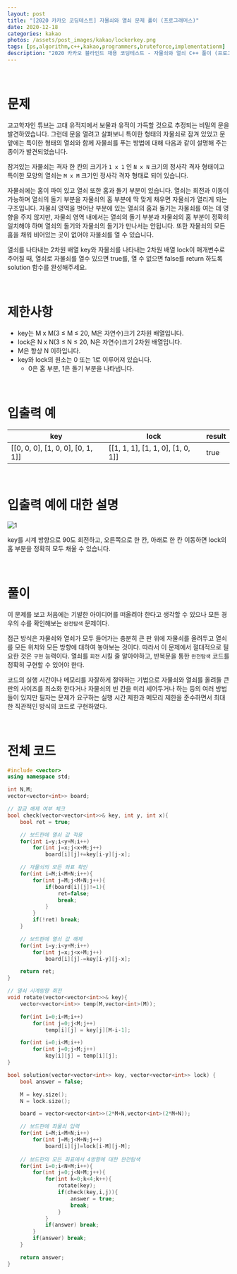 ```yaml
---
layout: post
title: "[2020 카카오 코딩테스트] 자물쇠와 열쇠 문제 풀이 (프로그래머스)"
date: 2020-12-18
categories: kakao
photos: /assets/post_images/kakao/lockerkey.png
tags: [ps,algorithm,c++,kakao,programmers,bruteforce,implementationm]
description: "2020 카카오 블라인드 채용 코딩테스트 - 자물쇠와 열쇠 C++ 풀이 (프로그래머스)"
---
```


<br>

# 문제

고고학자인 튜브는 고대 유적지에서 보물과 유적이 가득할 것으로 추정되는 비밀의 문을 발견하였습니다. 그런데 문을 열려고 살펴보니 특이한 형태의 자물쇠로 잠겨 있었고 문 앞에는 특이한 형태의 열쇠와 함께 자물쇠를 푸는 방법에 대해 다음과 같이 설명해 주는 종이가 발견되었습니다.

잠겨있는 자물쇠는 격자 한 칸의 크기가 `1 x 1` 인 `N x N` 크기의 정사각 격자 형태이고 특이한 모양의 열쇠는 `M x M` 크기인 정사각 격자 형태로 되어 있습니다.

자물쇠에는 홈이 파여 있고 열쇠 또한 홈과 돌기 부분이 있습니다. 열쇠는 회전과 이동이 가능하며 열쇠의 돌기 부분을 자물쇠의 홈 부분에 딱 맞게 채우면 자물쇠가 열리게 되는 구조입니다. 자물쇠 영역을 벗어난 부분에 있는 열쇠의 홈과 돌기는 자물쇠를 여는 데 영향을 주지 않지만, 자물쇠 영역 내에서는 열쇠의 돌기 부분과 자물쇠의 홈 부분이 정확히 일치해야 하며 열쇠의 돌기와 자물쇠의 돌기가 만나서는 안됩니다. 또한 자물쇠의 모든 홈을 채워 비어있는 곳이 없어야 자물쇠를 열 수 있습니다.

열쇠를 나타내는 2차원 배열 key와 자물쇠를 나타내는 2차원 배열 lock이 매개변수로 주어질 때, 열쇠로 자물쇠를 열수 있으면 true를, 열 수 없으면 false를 return 하도록 solution 함수를 완성해주세요.

<br>

# 제한사항

- key는 M x M(3 ≤ M ≤ 20, M은 자연수)크기 2차원 배열입니다.
- lock은 N x N(3 ≤ N ≤ 20, N은 자연수)크기 2차원 배열입니다.
- M은 항상 N 이하입니다.
- key와 lock의 원소는 0 또는 1로 이루어져 있습니다.
    - 0은 홈 부분, 1은 돌기 부분을 나타냅니다.

<br>

# 입출력 예

|key|lock|result|
|-------|-------|-----|
|[[0, 0, 0], [1, 0, 0], [0, 1, 1]]|[[1, 1, 1], [1, 1, 0], [1, 0, 1]]|true|

<br>

# 입출력 예에 대한 설명

![1](https://grepp-programmers.s3.amazonaws.com/files/production/469703690b/79f2f473-5d13-47b9-96e0-a10e17b7d49a.jpg)

key를 시계 방향으로 90도 회전하고, 오른쪽으로 한 칸, 아래로 한 칸 이동하면 lock의 홈 부분을 정확히 모두 채울 수 있습니다.

<br>

# 풀이

이 문제를 보고 처음에는 기발한 아이디어를 떠올려야 한다고 생각할 수 있으나 모든 경우의 수를 확인해보는 `완전탐색` 문제이다.

접근 방식은 자물쇠와 열쇠가 모두 들어가는 충분히 큰 판 위에 자물쇠를 올려두고 열쇠를 모든 위치와 모든 방향에 대하여 놓아보는 것이다. 따라서 이 문제에서 절대적으로 필요한 것은 `구현` 능력이다. 열쇠를 `회전` 시킬 줄 알아야하고, 반복문을 통한 `완전탐색` 코드를 정확히 구현할 수 있어야 한다.

코드의 실행 시간이나 메모리를 자잘하게 절약하는 기법으로 자물쇠와 열쇠를 올려둘 큰 판의 사이즈를 최소화 한다거나 자물쇠의 빈 칸을 미리 세어두거나 하는 등의 여러 방법들이 있지만 필자는 문제가 요구하는 실행 시간 제한과 메모리 제한을 준수하면서 최대한 직관적인 방식의 코드로 구현하였다.

<br>

# 전체 코드

```c++
#include <vector>
using namespace std;

int N,M;
vector<vector<int>> board;

// 잠금 해제 여부 체크
bool check(vector<vector<int>>& key, int y, int x){
	bool ret = true;

	// 보드판에 열쇠 값 적용
	for(int i=y;i<y+M;i++)
		for(int j=x;j<x+M;j++)
			board[i][j]+=key[i-y][j-x];

	// 자물쇠의 모든 좌표 확인
	for(int i=M;i<M+N;i++){
		for(int j=M;j<M+N;j++){
			if(board[i][j]!=1){
				ret=false;
				break;
			}
		}
		if(!ret) break;
	}

	// 보드판에 열쇠 값 해제
	for(int i=y;i<y+M;i++)
		for(int j=x;j<x+M;j++)
			board[i][j]-=key[i-y][j-x];

	return ret;
}

// 열쇠 시계방향 회전
void rotate(vector<vector<int>>& key){
	vector<vector<int>> temp(M,vector<int>(M));

	for(int i=0;i<M;i++)
		for(int j=0;j<M;j++)
			temp[i][j] = key[j][M-i-1];

	for(int i=0;i<M;i++)
		for(int j=0;j<M;j++)
			key[i][j] = temp[i][j];
}

bool solution(vector<vector<int>> key, vector<vector<int>> lock) {
    bool answer = false;

	M = key.size();
	N = lock.size();

	board = vector<vector<int>>(2*M+N,vector<int>(2*M+N));

	// 보드판에 좌물쇠 입력
	for(int i=M;i<M+N;i++)
		for(int j=M;j<M+N;j++)
			board[i][j]=lock[i-M][j-M];
	
	// 보드판의 모든 좌표에서 4방향에 대한 완전탐색
	for(int i=0;i<N+M;i++){
		for(int j=0;j<N+M;j++){
			for(int k=0;k<4;k++){
				rotate(key);
				if(check(key,i,j)){
					answer = true;
					break;
				}
			}
			if(answer) break;
		}
		if(answer) break;
	}

    return answer;
}
```



